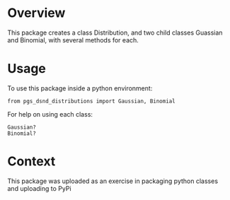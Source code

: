 # Overview

This package creates a class Distribution, and two child classes Guassian and Binomial, with several methods for each.

# Usage

To use this package inside a python environment:

```
from pgs_dsnd_distributions import Gaussian, Binomial
```

For help on using each class:

```
Gaussian?
Binomial?
```

# Context

This package was uploaded as an exercise in packaging python classes and uploading to PyPi